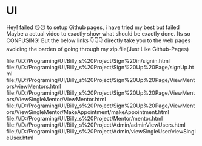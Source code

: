 # UI
Hey! failed 😥😥 to setup Github pages, i have tried my best but failed
Maybe a actual video to exactly show what should be exactly done. Its so CONFUSING!
But the below links 👇👇👇 directly take you to the web pages avoiding the barden of going through my zip.file(Just Like Github-Pages)

file:///D:/Programing/UI/Billy_s%20Project/Sign%20in/signin.html
file:///D:/Programing/UI/Billy_s%20Project/Sign%20Up%20Page/signUp.html
file:///D:/Programing/UI/Billy_s%20Project/Sign%20Up%20Page/ViewMentors/viewMentors.html
file:///D:/Programing/UI/Billy_s%20Project/Sign%20Up%20Page/ViewMentors/ViewSingleMentor/ViewMentor.html
file:///D:/Programing/UI/Billy_s%20Project/Sign%20Up%20Page/ViewMentors/ViewSingleMentor/MakeAppointment/makeAppointment.html
file:///D:/Programing/UI/Billy_s%20Project/Mentor/mentor.html
file:///D:/Programing/UI/Billy_s%20Project/Admin/adminViewUsers.html
file:///D:/Programing/UI/Billy_s%20Project/Admin/viewSingleUser/viewSingleUser.html
